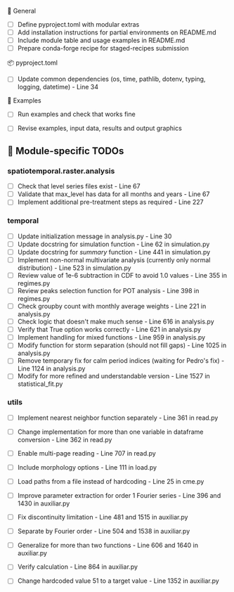 🧩 General
- [ ] Define pyproject.toml with modular extras
- [ ] Add installation instructions for partial environments on README.md
- [ ] Include module table and usage examples in README.md
- [ ] Prepare conda-forge recipe for staged-recipes submission

📦 pyproject.toml
- [ ] Update common dependencies (os, time, pathlib, dotenv, typing, logging, datetime) - Line 34

🧪 Examples
- [ ] Run examples and check that works fine
- [ ] Revise examples, input data, results and output graphics


## 📂 Module-specific TODOs

### spatiotemporal.raster.analysis
- [ ] Check that level series files exist - Line 67
- [ ] Validate that max_level has data for all months and years - Line 67
- [ ] Implement additional pre-treatment steps as required - Line 227

### temporal
- [ ] Update initialization message in analysis.py - Line 30
- [ ] Update docstring for simulation function - Line 62 in simulation.py
- [ ] Update docstring for _summary_ function - Line 441 in simulation.py
- [ ] Implement non-normal multivariate analysis (currently only normal distribution) - Line 523 in simulation.py
- [ ] Review value of 1e-6 subtraction in CDF to avoid 1.0 values - Line 355 in regimes.py
- [ ] Review peaks selection function for POT analysis - Line 398 in regimes.py
- [ ] Check groupby count with monthly average weights - Line 221 in analysis.py
- [ ] Check logic that doesn't make much sense - Line 616 in analysis.py
- [ ] Verify that True option works correctly - Line 621 in analysis.py
- [ ] Implement handling for mixed functions - Line 959 in analysis.py
- [ ] Modify function for storm separation (should not fill gaps) - Line 1025 in analysis.py
- [ ] Remove temporary fix for calm period indices (waiting for Pedro's fix) - Line 1124 in analysis.py
- [ ] Modify for more refined and understandable version - Line 1527 in statistical_fit.py

### utils
- [ ] Implement nearest neighbor function separately - Line 361 in read.py
- [ ] Change implementation for more than one variable in dataframe conversion - Line 362 in read.py
- [ ] Enable multi-page reading - Line 707 in read.py
- [ ] Include morphology options - Line 111 in load.py
- [ ] Load paths from a file instead of hardcoding - Line 25 in cme.py
- [ ] Improve parameter extraction for order 1 Fourier series - Line 396 and 1430 in auxiliar.py
- [ ] Fix discontinuity limitation - Line 481 and 1515 in auxiliar.py
- [ ] Separate by Fourier order - Line 504 and 1538 in auxiliar.py
- [ ] Generalize for more than two functions - Line 606 and 1640 in auxiliar.py
- [ ] Verify calculation - Line 864 in auxiliar.py
- [ ] Change hardcoded value 51 to a target value - Line 1352 in auxiliar.py


